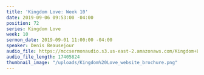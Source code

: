 ```yaml
---
title: 'Kingdom Love: Week 10'
date: 2019-09-06 09:53:00 -04:00
position: 72
series: Kingdom Love
week: 10
sermon_date: 2019-09-01 11:00:00 -04:00
speaker: Denis Beausejour
audio_file: https://mccsermonaudio.s3.us-east-2.amazonaws.com/Kingdom+Love_+Week+10.lite.mp3
audio_file_length: 17405824
thumbnail_image: "/uploads/Kingdom%20Love_website_brochure.png"
---
```


